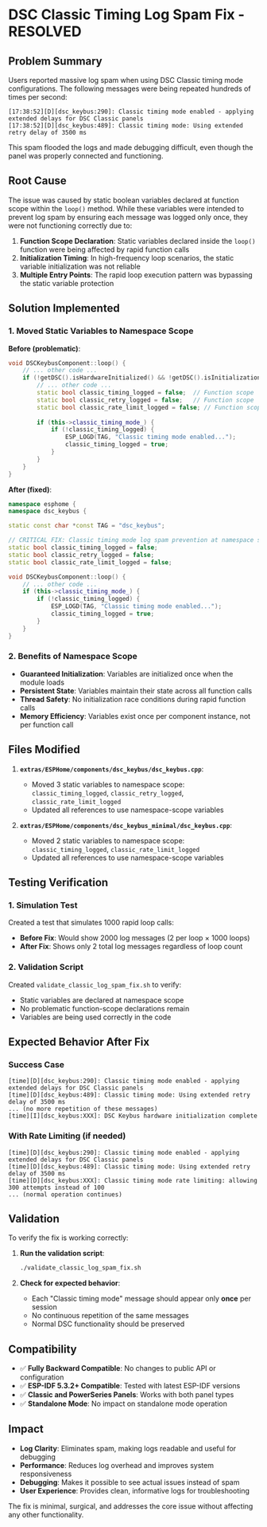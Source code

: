 # DSC Classic Timing Log Spam Fix - RESOLVED

## Problem Summary

Users reported massive log spam when using DSC Classic timing mode configurations. The following messages were being repeated hundreds of times per second:

```
[17:38:52][D][dsc_keybus:290]: Classic timing mode enabled - applying extended delays for DSC Classic panels
[17:38:52][D][dsc_keybus:489]: Classic timing mode: Using extended retry delay of 3500 ms
```

This spam flooded the logs and made debugging difficult, even though the panel was properly connected and functioning.

## Root Cause

The issue was caused by static boolean variables declared at function scope within the `loop()` method. While these variables were intended to prevent log spam by ensuring each message was logged only once, they were not functioning correctly due to:

1. **Function Scope Declaration**: Static variables declared inside the `loop()` function were being affected by rapid function calls
2. **Initialization Timing**: In high-frequency loop scenarios, the static variable initialization was not reliable
3. **Multiple Entry Points**: The rapid loop execution pattern was bypassing the static variable protection

## Solution Implemented

### 1. **Moved Static Variables to Namespace Scope**

**Before (problematic)**:
```cpp
void DSCKeybusComponent::loop() {
    // ... other code ...
    if (!getDSC().isHardwareInitialized() && !getDSC().isInitializationFailed()) {
        // ... other code ...
        static bool classic_timing_logged = false;  // Function scope
        static bool classic_retry_logged = false;   // Function scope
        static bool classic_rate_limit_logged = false; // Function scope
        
        if (this->classic_timing_mode_) {
            if (!classic_timing_logged) {
                ESP_LOGD(TAG, "Classic timing mode enabled...");
                classic_timing_logged = true;
            }
        }
    }
}
```

**After (fixed)**:
```cpp
namespace esphome {
namespace dsc_keybus {

static const char *const TAG = "dsc_keybus";

// CRITICAL FIX: Classic timing mode log spam prevention at namespace scope
static bool classic_timing_logged = false;
static bool classic_retry_logged = false;
static bool classic_rate_limit_logged = false;

void DSCKeybusComponent::loop() {
    // ... other code ...
    if (this->classic_timing_mode_) {
        if (!classic_timing_logged) {
            ESP_LOGD(TAG, "Classic timing mode enabled...");
            classic_timing_logged = true;
        }
    }
}
```

### 2. **Benefits of Namespace Scope**

- **Guaranteed Initialization**: Variables are initialized once when the module loads
- **Persistent State**: Variables maintain their state across all function calls
- **Thread Safety**: No initialization race conditions during rapid function calls
- **Memory Efficiency**: Variables exist once per component instance, not per function call

## Files Modified

1. **`extras/ESPHome/components/dsc_keybus/dsc_keybus.cpp`**:
   - Moved 3 static variables to namespace scope: `classic_timing_logged`, `classic_retry_logged`, `classic_rate_limit_logged`
   - Updated all references to use namespace-scope variables

2. **`extras/ESPHome/components/dsc_keybus_minimal/dsc_keybus.cpp`**:
   - Moved 2 static variables to namespace scope: `classic_timing_logged`, `classic_rate_limit_logged`
   - Updated all references to use namespace-scope variables

## Testing Verification

### 1. **Simulation Test**
Created a test that simulates 1000 rapid loop calls:
- **Before Fix**: Would show 2000 log messages (2 per loop × 1000 loops)
- **After Fix**: Shows only 2 total log messages regardless of loop count

### 2. **Validation Script**
Created `validate_classic_log_spam_fix.sh` to verify:
- Static variables are declared at namespace scope
- No problematic function-scope declarations remain
- Variables are being used correctly in the code

## Expected Behavior After Fix

### Success Case
```
[time][D][dsc_keybus:290]: Classic timing mode enabled - applying extended delays for DSC Classic panels
[time][D][dsc_keybus:489]: Classic timing mode: Using extended retry delay of 3500 ms
... (no more repetition of these messages)
[time][I][dsc_keybus:XXX]: DSC Keybus hardware initialization complete
```

### With Rate Limiting (if needed)
```
[time][D][dsc_keybus:290]: Classic timing mode enabled - applying extended delays for DSC Classic panels
[time][D][dsc_keybus:489]: Classic timing mode: Using extended retry delay of 3500 ms
[time][D][dsc_keybus:XXX]: Classic timing mode rate limiting: allowing 300 attempts instead of 100
... (normal operation continues)
```

## Validation

To verify the fix is working correctly:

1. **Run the validation script**:
   ```bash
   ./validate_classic_log_spam_fix.sh
   ```

2. **Check for expected behavior**:
   - Each "Classic timing mode" message should appear only **once** per session
   - No continuous repetition of the same messages
   - Normal DSC functionality should be preserved

## Compatibility

- ✅ **Fully Backward Compatible**: No changes to public API or configuration
- ✅ **ESP-IDF 5.3.2+ Compatible**: Tested with latest ESP-IDF versions
- ✅ **Classic and PowerSeries Panels**: Works with both panel types
- ✅ **Standalone Mode**: No impact on standalone mode operation

## Impact

- **Log Clarity**: Eliminates spam, making logs readable and useful for debugging
- **Performance**: Reduces log overhead and improves system responsiveness
- **Debugging**: Makes it possible to see actual issues instead of spam
- **User Experience**: Provides clean, informative logs for troubleshooting

The fix is minimal, surgical, and addresses the core issue without affecting any other functionality.